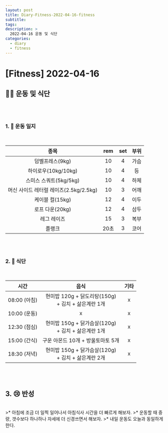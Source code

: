 ```yaml
---
layout: post
title: Diary-Fitness-2022-04-16-fitness
subtitle:
tags:
description: >
  2022-04-16 운동 및 식단
categories:
  - diary
  - fitness
---
```


# [Fitness] 2022-04-16

##  🏋️‍♀️ __운동 및 식단__   
<br/><br/>



### 1. 📒 운동 일지  
<br/>


| 종목 | rem | set | 부위 |
|:----------:|:----------:|:----------:|:----------:|
| 덤벨프레스(9kg) | 10 | 4 | 가슴 |
| 하이로우(10kg/10kg) | 10 | 4 | 등 |
| 스미스 스쿼트(5kg/5kg) | 10 | 4 | 하체 |
| 머신 사이드 레터럴 레이즈(2.5kg/2.5kg) | 10 | 3 | 어깨 |
| 케이블 컬(15kg) | 12 | 4 | 이두 |
| 로프 다운(20kg) | 12 | 4 | 삼두 |
| 레그 레이즈 | 15 | 3 | 복부 |
| 플랭크 | 20초 | 3 | 코어 |
<br/><br/>

### 2. 🍗 식단   
<br/>

| 시간 | 음식 | 기타 |
|:----------:|:----------:|:----------:|
| 08:00 (아침) | 현미밥 120g + 닭도리탕(150g) <br/>+ 김치 + 삶은계란 1개 | x |
| 10:00 (운동) |  x | x  |
| 12:30 (점심) | 현미밥 150g + 닭가슴살(120g) <br/>+ 김치 + 삶은계란 1개  | x |
| 15:00 (간식) | 구운 아몬드 10개 + 방울토마토 5개 | x |
| 18:30 (저녁) | 현미밥 150g + 닭가슴살(120g) <br/>+ 김치 + 삶은계란 2개  | x |
<br/><br/>

## 3. 😢  반성
<br/>
>* 아침에 조금 더 일찍 일어나서 아침식사 시간을 더 빠르게 해보자.
>* 운동할 때 중량, 갯수보다 하나하나 자세에 더 신경쓰면서 해보자.
>* 내일 운동도 오늘과 동일하게 한다.
